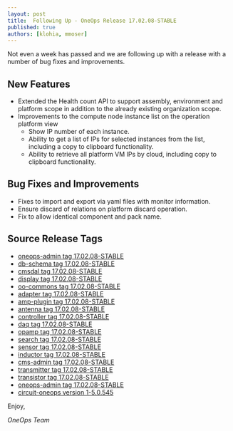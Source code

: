 ```yaml
---
layout: post
title:  Following Up - OneOps Release 17.02.08-STABLE
published: true
authors: [klohia, mmoser]
---
```


Not even a week has passed and we are following up with a release with a number of bug fixes and improvements.

<!--more-->

## New Features

* Extended the Health count API to support assembly, environment and platform scope in addition to the already existing organization scope.
* Improvements to the compute node instance list on the operation platform view
    * Show IP number of each instance.
    * Ability to get a list of IPs for selected instances from the list, including a copy to clipboard functionality.
    * Ability to retrieve  all platform VM IPs by cloud, including copy to clipboard functionality.

## Bug Fixes and Improvements

* Fixes to import and export via yaml files with monitor information.
* Ensure discard of relations on platform discard operation.
* Fix to allow identical component and pack name.

## Source Release Tags

- [oneops-admin tag 17.02.08-STABLE](https://github.com/oneops/oneops-admin/tree/17.02.08-STABLE)
- [db-schema tag 17.02.08-STABLE](https://github.com/oneops/db-schema/tree/17.02.08-STABLE)
- [cmsdal tag 17.02.08-STABLE](https://github.com/oneops/cmsdal/tree/17.02.08-STABLE)
- [display tag 17.02.08-STABLE](https://github.com/oneops/display/tree/17.02.08-STABLE)
- [oo-commons tag 17.02.08-STABLE](https://github.com/oneops/oo-commons/tree/17.02.08-STABLE)
- [adapter tag 17.02.08-STABLE](https://github.com/oneops/adapter/tree/17.02.08-STABLE)
- [amp-plugin tag 17.02.08-STABLE](https://github.com/oneops/amq-plugin/tree/17.02.08-STABLE)
- [antenna tag 17.02.08-STABLE](https://github.com/oneops/antenna/tree/17.02.08-STABLE)
- [controller tag 17.02.08-STABLE](https://github.com/oneops/controller/tree/17.02.08-STABLE)
- [daq tag 17.02.08-STABLE](https://github.com/oneops/daq/tree/17.02.08-STABLE)
- [opamp tag 17.02.08-STABLE](https://github.com/oneops/opamp/tree/17.02.08-STABLE)
- [search tag 17.02.08-STABLE](https://github.com/oneops/search/tree/17.02.08-STABLE)
- [sensor tag 17.02.08-STABLE](https://github.com/oneops/sensor/tree/17.02.08-STABLE)
- [inductor tag 17.02.08-STABLE](https://github.com/oneops/inductor/tree/17.02.08-STABLE)
- [cms-admin tag 17.02.08-STABLE](https://github.com/oneops/cms-admin/tree/17.02.08-STABLE)
- [transmitter tag 17.02.08-STABLE](https://github.com/oneops/transmitter/tree/17.02.08-STABLE)
- [transistor tag 17.02.08-STABLE](https://github.com/oneops/transistor/tree/17.02.08-STABLE)
- [oneops-admin tag 17.02.08-STABLE](https://github.com/oneops/oneops-admin/tree/17.02.08-STABLE)
- [circuit-oneops version 1-5.0.545](https://github.com/oneops/circuit-oneops-1/releases/tag/circuit-oneops-1-5.0.545)

Enjoy,

_OneOps Team_
